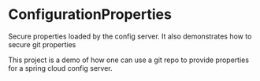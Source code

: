 # ConfigurationProperties
Secure properties loaded by the config server. It also demonstrates how to secure git properties

This project is a demo of how one can use a git repo to provide properties for a spring cloud config server.

